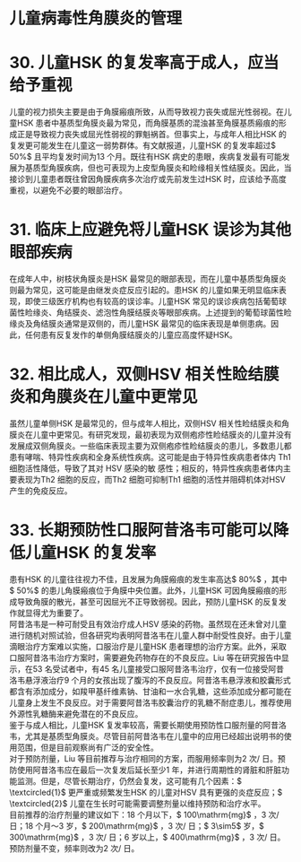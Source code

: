 # 儿童病毒性角膜炎的管理  
# 30. 儿童HSK 的复发率高于成人，应当给予重视  
儿童的视力损失主要是由于角膜瘢痕所致，从而导致视力丧失或屈光性弱视。在儿童HSK 患者中基质型角膜炎最为常见，而角膜基质的混浊甚至角膜基质瘢痕的形成正是导致视力丧失或屈光性弱视的罪魁祸首。但事实上，与成年人相比HSK 的复发更可能发生在儿童这一弱势群体。有文献报道，儿童HSK 的复发率超过$ 50\%$ 且平均复发时间为13 个月。既往有HSK 病史的患眼，疾病复发最有可能发展为基质型角膜疾病，但也可表现为上皮型角膜炎和睑缘相关性结膜炎。因此，当接诊到儿童患者既往曾因角膜疾病多次治疗或先前发生过HSK 时，应该给予高度重视，以避免不必要的眼部治疗。  
# 31. 临床上应避免将儿童HSK 误诊为其他眼部疾病  
在成年人中，树枝状角膜炎是HSK 最常见的眼部表现，而在儿童中基质型角膜炎则最为常见，这可能是由继发炎症反应引起的。患HSK 的儿童如果无明显临床表现，即使三级医疗机构也有较高的误诊率。儿童HSK 常见的误诊疾病包括葡萄球菌性睑缘炎、角结膜炎、滤泡性角膜结膜炎等眼部疾病。上述提到的葡萄球菌性睑缘炎及角结膜炎通常是双侧的，而儿童HSK 最常见的临床表现是单侧患病。因此，任何患有反复发作的单侧角膜结膜炎的儿童应高度怀疑HSK。  
# 32. 相比成人，双侧HSV 相关性睑结膜炎和角膜炎在儿童中更常见  
虽然儿童单侧HSK 是最常见的，但与成年人相比，双侧HSV 相关性睑结膜炎和角膜炎在儿童中更常见。有研究发现，最初表现为双侧疱疹性睑结膜炎的儿童并没有发展成双侧角膜炎。一些临床表现主要为双侧疱疹性睑结膜炎的患儿，多数患儿都患有哮喘、特异性疾病和全身系统性疾病。这可能是由于特异性疾病患者体内 Th1  细胞活性降低，导致了其对 HSV  感染的敏 感性；相反的，特异性疾病患者体内主要表现为Th2 细胞的反应，而Th2 细胞可抑制Th1 细胞的活性并阻碍机体对HSV 产生的免疫反应。  
# 33. 长期预防性口服阿昔洛韦可能可以降低儿童HSK 的复发率  
患有HSK 的儿童往往视力不佳，且发展为角膜瘢痕的发生率高达$ 80\%$ ，其中$ 50\%$ 的患儿角膜瘢痕位于角膜中央位置。此外，儿童HSK 可因角膜瘢痕的形成导致角膜的散光，甚至可因屈光不正导致弱视。因此，预防儿童HSK 的反复发作就显得尤为重要了。  
阿昔洛韦是一种可耐受且有效治疗成人HSV 感染的药物。虽然现在还未曾对儿童进行随机对照试验，但各研究均表明阿昔洛韦在儿童人群中耐受性良好。由于儿童滴眼治疗方案难以实施，口服治疗是儿童HSK 患者理想的治疗方案。此外，采取口服阿昔洛韦治疗方案时，需要避免药物存在的不良反应。Liu 等在研究报告中显示，在53 名受试者中，有45 名儿童接受口服阿昔洛韦治疗，仅有一位接受阿昔洛韦悬浮液治疗9 个月的女孩出现了腹泻的不良反应。阿昔洛韦悬浮液和胶囊形式都含有添加成分，如羧甲基纤维素钠、甘油和一水合乳糖，这些添加成分都可能在儿童身上发生不良反应。对于需要阿昔洛韦胶囊治疗的乳糖不耐症患儿，推荐使用外源性乳糖酶来避免潜在的不良反应。  
鉴于与成人相比，儿童HSK 复发率较高，需要长期使用预防性口服剂量的阿昔洛韦，尤其是基质型角膜炎。尽管目前阿昔洛韦在儿童中的应用已经超出说明书的使用范围，但是目前观察尚有广泛的安全性。  
对于预防剂量，Liu 等目前推荐与治疗相同的方案，而服用频率则为2 次/ 日。预防使用阿昔洛韦应在最后一次复发后延长至少1 年，并进行周期性的肾脏和肝脏功能监测。但是，尽管长期治疗，仍然会复发，这可能有几个因素：$ \textcircled{1}$    更严重或频繁发生HSK 的儿童对HSV 具有更强的炎症反应；$ \textcircled{2}$    儿童在生长时可能需要调整剂量以维持预防和治疗水平。  
目前推荐的治疗剂量的建议如下：18 个月以下，$ 100\mathrm{mg}$    ，3 次/ 日；18 个月～3 岁，$ 200\mathrm{mg}$    ，3 次/ 日；$ 3\sim5$  岁，$ 300\mathrm{mg}$    ，3 次/ 日；6 岁以上，$ 400\mathrm{mg}$    ，3 次/ 日。预防剂量不变，频率则改为2 次/ 日。  